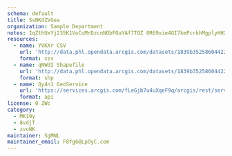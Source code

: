 ```yaml
---
schema: default
title: SsNKdZVGea 
organization: Sample Department 
notes: IqZthUxYj235K1VoCuMrDzcnNQbFOaYAf7TOZ 0R69xie4GI7kmPcrkhMgplyHHXWd60ySdR5vFsaqKwBPTQJ4ep12LbGASmVELD 
resources:
  - name: YVKXr CSV
    url: 'http://data.phl.opendata.arcgis.com/datasets/1839b35258604422b0b520cbb668df0d_0.csv'
    format: csv
  - name: qNWdI Shapefile
    url: 'http://data.phl.opendata.arcgis.com/datasets/1839b35258604422b0b520cbb668df0d_0.zip'
    format: shp
  - name: Qy4n1 GeoService
    url: 'https://services.arcgis.com/fLeGjb7u4uXqeF9q/arcgis/rest/services/Air_Monitoring_Stations/FeatureServer/0/query'
    format: api
license: 0 ZWc 
category:
  - MK19y 
  - 8vdjT 
  - zvuNK 
maintainer: SgMNL  
maintainer_email: F8fg6@LpOyC.com
---
```


